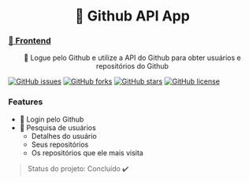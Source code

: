 <h1 align="center">
    🔗 Github API App</a>
</h1>
<h3>
    <a href="https://github.com/EdmilsonFerreiraF/githubapi">🔗 Frontend </a>
</h3>
<p align="center">🚀 Logue pelo Github e utilize a API do Github para obter usuários e repositórios do Github</p>

<a href="https://github.com/EdmilsonFerreiraF/githubapi/issues"><img alt="GitHub issues" src="https://img.shields.io/github/issues/EdmilsonFerreiraF/githubapi"></a>
<a href="https://github.com/EdmilsonFerreiraF/githubapi/network"><img alt="GitHub forks" src="https://img.shields.io/github/forks/EdmilsonFerreiraF/githubapi"></a>
<a href="https://github.com/EdmilsonFerreiraF/githubapi/stargazers"><img alt="GitHub stars" src="https://img.shields.io/github/stars/EdmilsonFerreiraF/githubapi"></a>
<a href="https://github.com/EdmilsonFerreiraF/githubapi"><img alt="GitHub license" src="https://img.shields.io/github/license/EdmilsonFerreiraF/githubapi"></a>

### Features
- :man: Login pelo Github
- :man: Pesquisa de usuários
    - Detalhes do usuário
    - Seus repositórios
    - Os repositórios que ele mais visita

> Status do projeto: Concluído :heavy_check_mark: